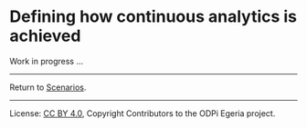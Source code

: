 <!-- SPDX-License-Identifier: CC-BY-4.0 -->
<!-- Copyright Contributors to the ODPi Egeria project. -->

# Defining how continuous analytics is achieved

Work in progress ...

----
Return to [Scenarios](..).

----
License: [CC BY 4.0](https://creativecommons.org/licenses/by/4.0/),
Copyright Contributors to the ODPi Egeria project.
